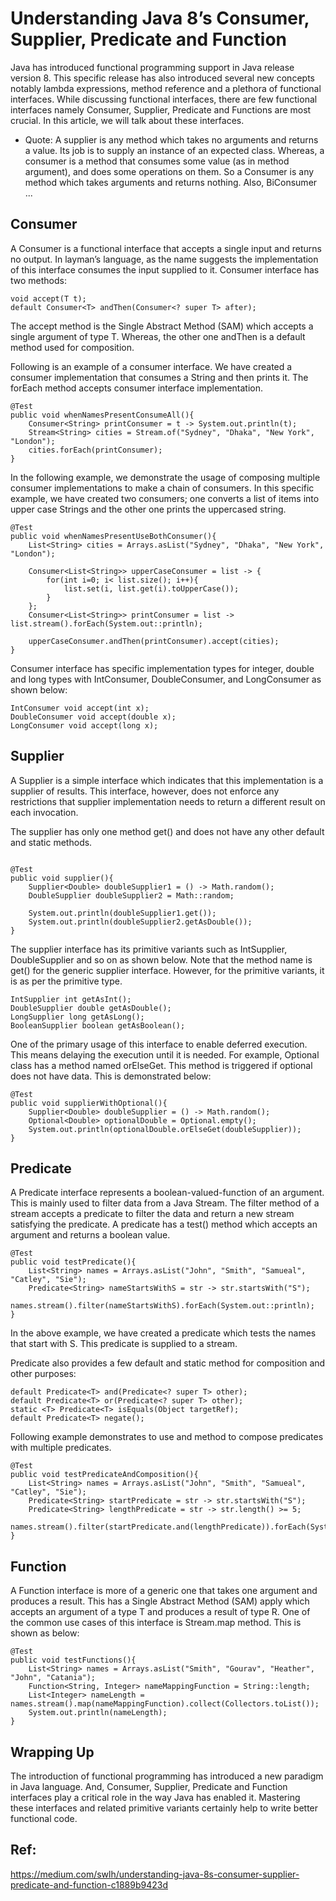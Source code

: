 
# Understanding Java 8’s Consumer, Supplier, Predicate and Function

Java has introduced functional programming support in Java release version 8. This specific release has also introduced several new concepts notably lambda expressions, method reference and a plethora of functional interfaces. While discussing functional interfaces, there are few functional interfaces namely Consumer, Supplier, Predicate and Functions are most crucial. In this article, we will talk about these interfaces.

- Quote:
A supplier is any method which takes no arguments and returns a value. Its job is to supply an instance of an expected class. Whereas, a consumer is a method that consumes some value (as in method argument), and does some operations on them. So a Consumer is any method which takes arguments and returns nothing. Also, BiConsumer ...

## Consumer
A Consumer is a functional interface that accepts a single input and returns no output. In layman’s language, as the name suggests the implementation of this interface consumes the input supplied to it. Consumer interface has two methods:

```
void accept(T t);
default Consumer<T> andThen(Consumer<? super T> after);
```

The accept method is the Single Abstract Method (SAM) which accepts a single argument of type T. Whereas, the other one andThen is a default method used for composition.

Following is an example of a consumer interface. We have created a consumer implementation that consumes a String and then prints it. The forEach method accepts consumer interface implementation.

```
@Test
public void whenNamesPresentConsumeAll(){
    Consumer<String> printConsumer = t -> System.out.println(t);
    Stream<String> cities = Stream.of("Sydney", "Dhaka", "New York", "London");
    cities.forEach(printConsumer);
}
```

In the following example, we demonstrate the usage of composing multiple consumer implementations to make a chain of consumers. In this specific example, we have created two consumers; one converts a list of items into upper case Strings and the other one prints the uppercased string.

```
@Test
public void whenNamesPresentUseBothConsumer(){
    List<String> cities = Arrays.asList("Sydney", "Dhaka", "New York", "London");

    Consumer<List<String>> upperCaseConsumer = list -> {
        for(int i=0; i< list.size(); i++){
            list.set(i, list.get(i).toUpperCase());
        }
    };
    Consumer<List<String>> printConsumer = list -> list.stream().forEach(System.out::println);

    upperCaseConsumer.andThen(printConsumer).accept(cities);
}

```

Consumer interface has specific implementation types for integer, double and long types with IntConsumer, DoubleConsumer, and LongConsumer as shown below:

```
IntConsumer void accept(int x);
DoubleConsumer void accept(double x);
LongConsumer void accept(long x);
```

## Supplier
A Supplier is a simple interface which indicates that this implementation is a supplier of results. This interface, however, does not enforce any restrictions that supplier implementation needs to return a different result on each invocation.

The supplier has only one method get() and does not have any other default and static methods.

```

@Test
public void supplier(){
    Supplier<Double> doubleSupplier1 = () -> Math.random();
    DoubleSupplier doubleSupplier2 = Math::random;

    System.out.println(doubleSupplier1.get());
    System.out.println(doubleSupplier2.getAsDouble());
}

```
The supplier interface has its primitive variants such as IntSupplier, DoubleSupplier and so on as shown below. Note that the method name is get() for the generic supplier interface. However, for the primitive variants, it is as per the primitive type.

```
IntSupplier int getAsInt();
DoubleSupplier double getAsDouble();
LongSupplier long getAsLong();
BooleanSupplier boolean getAsBoolean();
```

One of the primary usage of this interface to enable deferred execution. This means delaying the execution until it is needed. For example, Optional class has a method named orElseGet. This method is triggered if optional does not have data. This is demonstrated below:

```
@Test
public void supplierWithOptional(){
    Supplier<Double> doubleSupplier = () -> Math.random();
    Optional<Double> optionalDouble = Optional.empty();
    System.out.println(optionalDouble.orElseGet(doubleSupplier));
}

```
## Predicate
A Predicate interface represents a boolean-valued-function of an argument. This is mainly used to filter data from a Java Stream. The filter method of a stream accepts a predicate to filter the data and return a new stream satisfying the predicate. A predicate has a test() method which accepts an argument and returns a boolean value.

```
@Test
public void testPredicate(){
    List<String> names = Arrays.asList("John", "Smith", "Samueal", "Catley", "Sie");
    Predicate<String> nameStartsWithS = str -> str.startsWith("S");
    names.stream().filter(nameStartsWithS).forEach(System.out::println);
}

```
In the above example, we have created a predicate which tests the names that start with S. This predicate is supplied to a stream.

Predicate also provides a few default and static method for composition and other purposes:

```
default Predicate<T> and(Predicate<? super T> other);
default Predicate<T> or(Predicate<? super T> other);
static <T> Predicate<T> isEquals(Object targetRef);
default Predicate<T> negate();
```

Following example demonstrates to use and method to compose predicates with multiple predicates.

```
@Test
public void testPredicateAndComposition(){
    List<String> names = Arrays.asList("John", "Smith", "Samueal", "Catley", "Sie");
    Predicate<String> startPredicate = str -> str.startsWith("S");
    Predicate<String> lengthPredicate = str -> str.length() >= 5;
    names.stream().filter(startPredicate.and(lengthPredicate)).forEach(System.out::println);
}
```

## Function
A Function interface is more of a generic one that takes one argument and produces a result. This has a Single Abstract Method (SAM) apply which accepts an argument of a type T and produces a result of type R. One of the common use cases of this interface is Stream.map method. This is shown as below:

```
@Test
public void testFunctions(){
    List<String> names = Arrays.asList("Smith", "Gourav", "Heather", "John", "Catania");
    Function<String, Integer> nameMappingFunction = String::length;
    List<Integer> nameLength = names.stream().map(nameMappingFunction).collect(Collectors.toList());
    System.out.println(nameLength);
}
```

## Wrapping Up
The introduction of functional programming has introduced a new paradigm in Java language. And, Consumer, Supplier, Predicate and Function interfaces play a critical role in the way Java has enabled it. Mastering these interfaces and related primitive variants certainly help to write better functional code.


## Ref:

https://medium.com/swlh/understanding-java-8s-consumer-supplier-predicate-and-function-c1889b9423d

